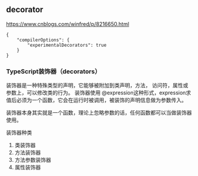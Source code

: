 ## decorator

https://www.cnblogs.com/winfred/p/8216650.html

```
{
    "compilerOptions": {
        "experimentalDecorators": true
    }
}
```

### TypeScript装饰器（decorators）
装饰器是一种特殊类型的声明，它能够被附加到类声明，方法， 访问符，属性或参数上，可以修改类的行为。 装饰器使用 @expression这种形式，expression求值后必须为一个函数，它会在运行时被调用，被装饰的声明信息做为参数传入。

装饰器本身其实就是一个函数，理论上忽略参数的话，任何函数都可以当做装饰器使用。

装饰器种类
1. 类装饰器
2. 方法装饰器
3. 方法参数装饰器
4. 属性装饰器
